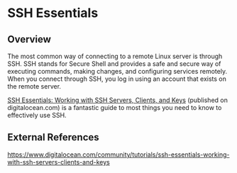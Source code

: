 # SSH Essentials
## Overview

The most common way of connecting to a remote Linux server is through SSH. SSH stands for Secure Shell and provides a safe and secure way of executing commands, making changes, and configuring services remotely. When you connect through SSH, you log in using an account that exists on the remote server.

[SSH Essentials: Working with SSH Servers, Clients, and Keys](https://www.digitalocean.com/community/tutorials/ssh-essentials-working-with-ssh-servers-clients-and-keys) (published on digitalocean.com) is a fantastic guide to most things you need to know to effectively use SSH.


## External References

https://www.digitalocean.com/community/tutorials/ssh-essentials-working-with-ssh-servers-clients-and-keys